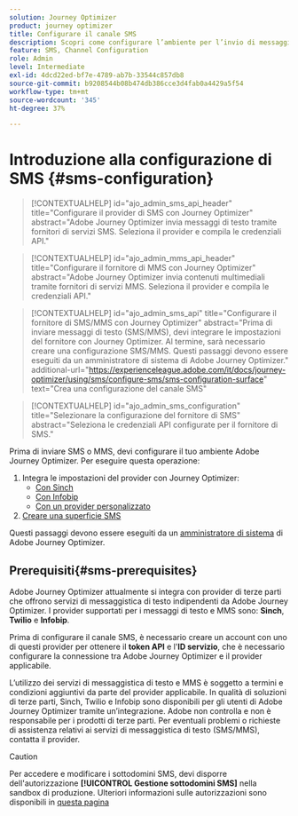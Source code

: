 ```yaml
---
solution: Journey Optimizer
product: journey optimizer
title: Configurare il canale SMS
description: Scopri come configurare l’ambiente per l’invio di messaggi di testo con Journey Optimizer
feature: SMS, Channel Configuration
role: Admin
level: Intermediate
exl-id: 4dcd22ed-bf7e-4789-ab7b-33544c857db8
source-git-commit: b9208544b08b474db386cce3d4fab0a4429a5f54
workflow-type: tm+mt
source-wordcount: '345'
ht-degree: 37%

---
```


# Introduzione alla configurazione di SMS {#sms-configuration}

>[!CONTEXTUALHELP]
>id="ajo_admin_sms_api_header"
>title="Configurare il provider di SMS con Journey Optimizer"
>abstract="Adobe Journey Optimizer invia messaggi di testo tramite fornitori di servizi SMS. Seleziona il provider e compila le credenziali API."

>[!CONTEXTUALHELP]
>id="ajo_admin_mms_api_header"
>title="Configurare il fornitore di MMS con Journey Optimizer"
>abstract="Adobe Journey Optimizer invia contenuti multimediali tramite fornitori di servizi MMS. Seleziona il provider e compila le credenziali API."

>[!CONTEXTUALHELP]
>id="ajo_admin_sms_api"
>title="Configurare il fornitore di SMS/MMS con Journey Optimizer"
>abstract="Prima di inviare messaggi di testo (SMS/MMS), devi integrare le impostazioni del fornitore con Journey Optimizer. Al termine, sarà necessario creare una configurazione SMS/MMS. Questi passaggi devono essere eseguiti da un amministratore di sistema di Adobe Journey Optimizer."
>additional-url="https://experienceleague.adobe.com/it/docs/journey-optimizer/using/sms/configure-sms/sms-configuration-surface" text="Crea una configurazione del canale SMS"

>[!CONTEXTUALHELP]
>id="ajo_admin_sms_configuration"
>title="Selezionare la configurazione del fornitore di SMS"
>abstract="Seleziona le credenziali API configurate per il fornitore di SMS."

Prima di inviare SMS o MMS, devi configurare il tuo ambiente Adobe Journey Optimizer. Per eseguire questa operazione:

1. Integra le impostazioni del provider con Journey Optimizer:
   * [Con Sinch](sms-configuration-sinch.md)
   * [Con Infobip](sms-configuration-infobip.md)
   * [Con un provider personalizzato](sms-configuration-custom.md)
1. [Creare una superficie SMS](sms-configuration-surface.md)

Questi passaggi devono essere eseguiti da un [amministratore di sistema](../start/path/administrator.md) di Adobe Journey Optimizer.

## Prerequisiti{#sms-prerequisites}

Adobe Journey Optimizer attualmente si integra con provider di terze parti che offrono servizi di messaggistica di testo indipendenti da Adobe Journey Optimizer. I provider supportati per i messaggi di testo e MMS sono: **Sinch**, **Twilio** e **Infobip**.

Prima di configurare il canale SMS, è necessario creare un account con uno di questi provider per ottenere il **token API** e l&#39;**ID servizio**, che è necessario configurare la connessione tra Adobe Journey Optimizer e il provider applicabile.

L’utilizzo dei servizi di messaggistica di testo e MMS è soggetto a termini e condizioni aggiuntivi da parte del provider applicabile. In qualità di soluzioni di terze parti, Sinch, Twilio e Infobip sono disponibili per gli utenti di Adobe Journey Optimizer tramite un’integrazione. Adobe non controlla e non è responsabile per i prodotti di terze parti. Per eventuali problemi o richieste di assistenza relativi ai servizi di messaggistica di testo (SMS/MMS), contatta il provider.

>[!CAUTION]
>
>Per accedere e modificare i sottodomini SMS, devi disporre dell&#39;autorizzazione **[!UICONTROL Gestione sottodomini SMS]** nella sandbox di produzione. Ulteriori informazioni sulle autorizzazioni sono disponibili in [questa pagina](../administration/high-low-permissions.md#administration-permissions)
>

